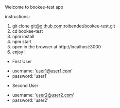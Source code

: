 Welcome to bookee-test app

instructions:

1. git clone git@github.com:roibendet/bookee-test.git
2. cd bookee-test
3. npm install
4. npm start
5. open in the browser at http://localhost:3000
6. enjoy !


- First User
* username: 'user1@user1.com'
* password: 'user1'

- Second User
* username: 'user2@user2.com'
* password: 'user2'
